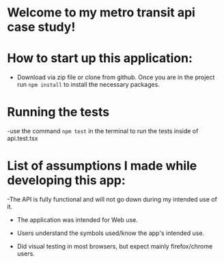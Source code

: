# Welcome to my metro transit api case study!

# How to start up this application:
- Download via zip file or clone from github. Once you are in the project run `npm install` to install the necessary packages.

# Running the tests
-use the command `npm test` in the terminal to run the tests inside of api.test.tsx


# List of assumptions I made while developing this app:

-The API is fully functional and will not go down during my intended use of it.

- The application was intended for Web use.

- Users understand the symbols used/know the app's intended use.

- Did visual testing in most browsers, but expect mainly firefox/chrome users.
